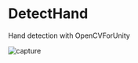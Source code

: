 # DetectHand
Hand detection with OpenCVForUnity

![capture](https://github.com/takaya901/DetectHand/blob/media/fire.gif)
